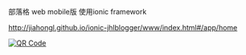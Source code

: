 部落格 web mobile版 使用ionic framework

http://jiahongl.github.io/ionic-jhlblogger/www/index.html#/app/home

<a href='http://www.unitag.io/qrcode'><img src='http://www.unitag.io/qreator/generate?crs=xnjFkEn%252FP85fCPDXJ%252FXXKnPnKU%252FtWVh9E7ei8Ex%252BR4XsTvus59MiRl4OtJ5Y%252F3aRXopA7Qn4wJ6m3qLfsP4IWv39ocSd3mMczmj1AuyiW6K%252F58n8n8s5NK61vAUi6GUR9QhYs1xUoNWG3PC4owAgU1Q%252FHThW3FIfdeEUqZ%252BlJgc%253D&crd=fhOysE0g3Bah%252BuqXA7NPQ1AZ1rq44Vd0ZWRW2miX1zxWQLwMoTdwkqfZoNUOTfz4dJY%252FHRFpjFEg67cCG%252F7gwFjjnUPzAk%252BYdp2ldcCaFtoMEwY7LQedQtH4YdkcTBm3iQqBNV3comWrzUfaJIMHgA%253D%253D' alt='QR Code'/></a>
